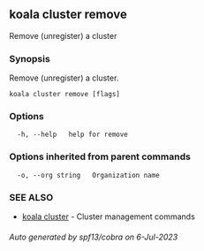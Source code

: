 ## koala cluster remove

Remove (unregister) a cluster

### Synopsis

Remove (unregister) a cluster.

```
koala cluster remove [flags]
```

### Options

```
  -h, --help   help for remove
```

### Options inherited from parent commands

```
  -o, --org string   Organization name
```

### SEE ALSO

* [koala cluster](koala_cluster.md)	 - Cluster management commands

###### Auto generated by spf13/cobra on 6-Jul-2023
